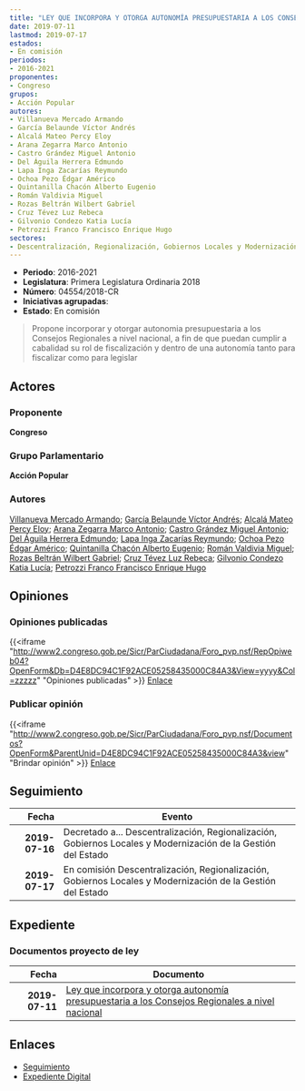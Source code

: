```yaml
---
title: "LEY QUE INCORPORA Y OTORGA AUTONOMÍA PRESUPUESTARIA A LOS CONSEJOS REGIONALES A NIVEL NACIONAL"
date: 2019-07-11
lastmod: 2019-07-17
estados:
- En comisión
periodos:
- 2016-2021
proponentes:
- Congreso
grupos:
- Acción Popular
autores:
- Villanueva Mercado Armando
- García Belaunde Víctor Andrés
- Alcalá Mateo Percy Eloy
- Arana Zegarra Marco Antonio
- Castro Grández Miguel Antonio
- Del Águila Herrera Edmundo
- Lapa Inga Zacarías Reymundo
- Ochoa Pezo Édgar Américo
- Quintanilla Chacón Alberto Eugenio
- Román Valdivia Miguel
- Rozas Beltrán Wilbert Gabriel
- Cruz Tévez Luz Rebeca
- Gilvonio Condezo Katia Lucía
- Petrozzi Franco Francisco Enrique Hugo
sectores:
- Descentralización, Regionalización, Gobiernos Locales y Modernización de la Gestión del Estado
---
```

- **Periodo**: 2016-2021
- **Legislatura**: Primera Legislatura Ordinaria 2018
- **Número**: 04554/2018-CR
- **Iniciativas agrupadas**: 
- **Estado**: En comisión

> Propone incorporar y otorgar autonomia presupuestaria a los Consejos Regionales a nivel nacional, a fin de que puedan cumplir a cabalidad su rol de fiscalización y dentro de una autonomía tanto para fiscalizar como para legislar


## Actores

### Proponente

**Congreso**

### Grupo Parlamentario

**Acción Popular**

### Autores

[Villanueva Mercado Armando](mailto:mailto:avillanuevam@congreso.gob.pe); [García Belaunde Víctor Andrés](mailto:mailto:vgarciabelaunde@congreso.gob.pe); [Alcalá Mateo Percy Eloy](mailto:mailto:palcala@congreso.gob.pe); [Arana Zegarra Marco Antonio](mailto:mailto:marana@congreso.gob.pe); [Castro Grández Miguel Antonio](mailto:mailto:macastro@congreso.gob.pe); [Del Águila Herrera Edmundo](mailto:mailto:edelaguila@congreso.gob.pe); [Lapa Inga Zacarías Reymundo](mailto:mailto:zlapa@congreso.gob.pe); [Ochoa Pezo Édgar Américo](mailto:mailto:eochoa@congreso.gob.pe); [Quintanilla Chacón Alberto Eugenio](mailto:mailto:aquintanilla@congreso.gob.pe); [Román Valdivia Miguel](mailto:mailto:mroman@congreso.gob.pe); [Rozas Beltrán Wilbert Gabriel](mailto:mailto:wrozas@congreso.gob.pe); [Cruz Tévez Luz Rebeca](mailto:mailto:lcruzt@congreso.gob.pe); [Gilvonio Condezo Katia Lucía](mailto:mailto:kgilvonio@congreso.gob.pe); [Petrozzi Franco Francisco Enrique Hugo](mailto:mailto:fpetrozzi@congreso.gob.pe)

## Opiniones

### Opiniones publicadas

{{<iframe "http://www2.congreso.gob.pe/Sicr/ParCiudadana/Foro_pvp.nsf/RepOpiweb04?OpenForm&Db=D4E8DC94C1F92ACE05258435000C84A3&View=yyyy&Col=zzzzz" "Opiniones publicadas" >}}
[Enlace](http://www2.congreso.gob.pe/Sicr/ParCiudadana/Foro_pvp.nsf/RepOpiweb04?OpenForm&Db=D4E8DC94C1F92ACE05258435000C84A3&View=yyyy&Col=zzzzz)

### Publicar opinión

{{<iframe "http://www2.congreso.gob.pe/Sicr/ParCiudadana/Foro_pvp.nsf/Documentos?OpenForm&ParentUnid=D4E8DC94C1F92ACE05258435000C84A3&view" "Brindar opinión" >}}
[Enlace](http://www2.congreso.gob.pe/Sicr/ParCiudadana/Foro_pvp.nsf/Documentos?OpenForm&ParentUnid=D4E8DC94C1F92ACE05258435000C84A3&view)


## Seguimiento

| Fecha | Evento |
|------:|--------|
| **2019-07-16** | Decretado a... Descentralización, Regionalización, Gobiernos Locales y Modernización de la Gestión del Estado |
| **2019-07-17** | En comisión Descentralización, Regionalización, Gobiernos Locales y Modernización de la Gestión del Estado |

## Expediente

### Documentos proyecto de ley

| Fecha | Documento |
|------:|-----------|
| **2019-07-11** | [Ley que incorpora y otorga autonomía presupuestaria a los Consejos Regionales a nivel nacional](http://www.leyes.congreso.gob.pe/Documentos/2016_2021/Proyectos_de_Ley_y_de_Resoluciones_Legislativas/PL0455420190711.pdf) |

## Enlaces

- [Seguimiento](http://www2.congreso.gob.pe/Sicr/TraDocEstProc/CLProLey2016.nsf/f7fff46988ca05b1052578e100829cc7/cf660e37c6124fda05258435007d64c7?OpenDocument)
- [Expediente Digital](http://www2.congreso.gob.pe/Sicr/TraDocEstProc/CLProLey2016.nsf/f7fff46988ca05b1052578e100829cc7/cf660e37c6124fda05258435007d64c7?OpenDocument&Click=05257FB7005EB655.eb71d0cf91d8294e05256cdf006b5706/$Body/0.1C6C)

